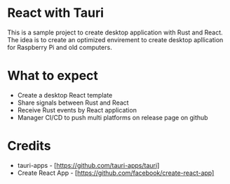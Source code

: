 # React with Tauri

This is a sample project to create desktop application with Rust and React. The idea is to create an optimized envirement to create desktop apllication for Raspberry Pi and old computers.

# What to expect

- Create a desktop React template
- Share signals between Rust and React
- Receive Rust events by React application
- Manager CI/CD to push multi platforms on release page on github

# Credits

- tauri-apps - [https://github.com/tauri-apps/tauri]
- Create React App - [https://github.com/facebook/create-react-app]
